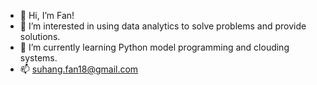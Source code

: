 - 👋 Hi, I’m Fan!
- 👀 I’m interested in using data analytics to solve problems and provide solutions. 
- 🌱 I’m currently learning Python model programming and clouding systems. 
- 📫 suhang.fan18@gmail.com

<!---
Fan718/Fan718 is a ✨ special ✨ repository because its `README.md` (this file) appears on your GitHub profile.
You can click the Preview link to take a look at your changes.
--->
